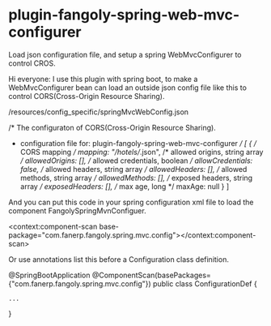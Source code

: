 # plugin-fangoly-spring-web-mvc-configurer
Load json configuration file, and setup a spring WebMvcConfigurer to control CROS.

Hi everyone:
I use this plugin with spring boot, to make a WebMvcConfigurer bean can load an outside json config file like this to control CORS(Cross-Origin Resource Sharing).

/resources/config_specific/springMvcWebConfig.json

/* The configuraton of CORS(Cross-Origin Resource Sharing).
 * configuration file for: plugin-fangoly-spring-web-mvc-configurer
 */
[
	{
		/* CORS mapping */
		mapping: "/hotels/*.json",
		/* allowed origins, string array */
		allowedOrigins: [],
		/* allowed credentials, boolean */
		allowCredentials: false,
		/* allowed headers, string array */
		allowedHeaders: [],
		/* allowed methods, string array */
		allowedMethods: [],
		/* exposed headers, string array */
		exposedHeaders: [],
		/* max age, long */
		maxAge: null
	}
]

And you can put this code in your spring configuration xml file to load the component FangolySpringMvnConfiguer.

<!-- spring mvc web configurer for CORS(Corss-Origin Resource Sharing) -->
<context:component-scan base-package="com.fanerp.fangoly.spring.mvc.config"></context:component-scan>

Or use annotations list this before a Configuration class definition.

@SpringBootApplication
@ComponentScan(basePackages={"com.fanerp.fangoly.spring.mvc.config"})
public class ConfigurationDef {

	...
}
